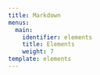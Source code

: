 ```yaml
---
title: Markdown
menus:
  main:
    identifier: elements
    title: Elements
    weight: 7
template: elements
---
```


